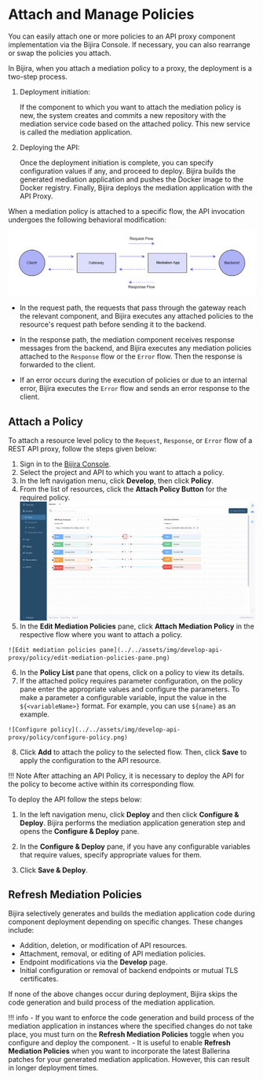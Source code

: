 # Attach and Manage Policies

You can easily attach one or more policies to an API proxy component implementation via the Bijira Console. If necessary, you can also rearrange or swap the policies you attach.

In Bijira, when you attach a mediation policy to a proxy, the deployment is a two-step process.

1. Deployment initiation: 

     If the component to which you want to attach the mediation policy is new, the system creates and commits a new repository with the mediation service code based on the attached policy. This new service is called the mediation application. 

2. Deploying the API:

     Once the deployment initiation is complete, you can specify configuration values if any, and proceed to deploy. Bijira builds the generated mediation application and pushes the Docker image to the Docker registry. Finally, Bijira deploys the mediation application with the API Proxy.

When a mediation policy is attached to a specific flow, the API invocation undergoes the following behavioral modification:
 
 ![Request/Response flow](../../assets/img/develop-api-proxy/policy/request-response-flow.png)

 - In the request path, the requests that pass through the gateway reach the relevant component, and Bijira executes any attached policies to the resource's request path before sending it to the backend. 

- In the response path, the mediation component receives response messages from the backend, and Bijira executes any mediation policies attached to the `Response` flow or the `Error` flow. Then the response is forwarded to the client.

- If an error occurs during the execution of policies or due to an internal error, Bijira executes the `Error` flow and sends an error response to the client.

## Attach a Policy

To attach a resource level policy to the `Request`, `Response`, or `Error` flow of a REST API proxy, follow the steps given below:

1. Sign in to the [Bijira Console](https://console.bijira.dev).
2. Select the project and API to which you want to attach a policy.
3. In the left navigation menu, click **Develop**, then click **Policy**.
4. From the list of resources, click the **Attach Policy Button** for the required policy. 
    ![Resource level policy button](../../assets/img/develop-api-proxy/policy/click-resource-level-policy-button.png)
5. In the **Edit Mediation Policies** pane, click **Attach Mediation Policy** in the respective flow where you want to attach a policy.  
<!-- TODO: Need to update these images with Bijira prod -->
    ![Edit mediation policies pane](../../assets/img/develop-api-proxy/policy/edit-mediation-policies-pane.png) 
6. In the **Policy List** pane that opens, click on a policy to view its details.
7. If the attached policy requires parameter configuration, on the policy pane enter the appropriate values and configure the parameters. To make a parameter a configurable variable, input the value in the `${<variableName>}` format. For example, you can use `${name}` as an example.
<!-- TODO: Need to update these images with Bijira prod -->
    ![Configure policy](../../assets/img/develop-api-proxy/policy/configure-policy.png) 
8. Click **Add** to attach the policy to the selected flow. Then, click **Save** to apply the configuration to the API resource.  

!!! Note
    After attaching an API Policy, it is necessary to deploy the API for the policy to become active within its corresponding flow. 

To deploy the API follow the steps below: 

1. In the left navigation menu, click **Deploy** and then click **Configure & Deploy**. Bijira performs the mediation application generation step and opens the **Configure & Deploy** pane.
    <!-- TODO: Add images to step 1 and 2 after they are done -->
    <!-- ![Configure and deploy API](../../assets/img/develop-api-proxy/policy/configure-and-deploy-api.png)  -->

2. In the **Configure & Deploy** pane, if you have any configurable variables that require values, specify appropriate values for them.

    <!-- ![Save and deploy values](../../assets/img/develop-api-proxy/policy/save-and-deploy.png) -->

3. Click **Save & Deploy**.

## Refresh Mediation Policies

Bijira selectively generates and builds the mediation application code during component deployment depending on specific changes. These changes include:

 - Addition, deletion, or modification of API resources.
 - Attachment, removal, or editing of API mediation policies.
 - Endpoint modifications via the **Develop** page.
 - Initial configuration or removal of backend endpoints or mutual TLS certificates.

If none of the above changes occur during deployment, Bijira skips the code generation and build process of the mediation application.

!!! info
    - If you want to enforce the code generation and build process of the mediation application in instances where the specified changes do not take place, you must turn on the **Refresh Mediation Policies** toggle when you configure and deploy the component. 
    - It is useful to enable **Refresh Mediation Policies** when you want to incorporate the latest Ballerina patches for your generated mediation application. However, this can result in longer deployment times.
